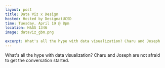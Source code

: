 ```yaml
---
layout: post
title: Data Viz x Design
hosted: Hosted by DesignatUCSD
time: Tuesday, April 19 @ 8pm
location: H&SS 1346
image: dataviz_gbm.png

excerpt: What's all the hype with data visualization? Charu and Joseph are not afraid to get the conversation started.
---
```

What's all the hype with data visualization? Charu and Joseph are not afraid to get the conversation started.